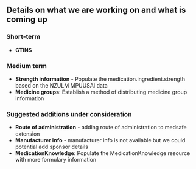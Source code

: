 ## Details on what we are working on and what is coming up

### Short-term
- **GTINS**

### Medium term

- **Strength information** - Populate the medication.ingredient.strength based on the NZULM MPUUSAI data
- **Medicine groups**: Establish a method of distributing medicine group information

### Suggested additions under consideration
- **Route of administration** - adding route of administration to medsafe extension
- **Manufacturer info** - manufacturer info is not available but we could potential add sponsor details
- **MedicationKnowledge**: Populate the MedicationKnowledge resource with more formulary information

